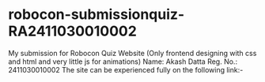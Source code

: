 # robocon-submissionquiz-RA2411030010002

My submission for Robocon Quiz Website (Only frontend designing with css and html and very little js for animations)
Name: Akash Datta
Reg. No.: 2411030010002
The site can be experienced fully on the following link:-
